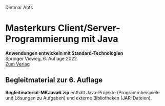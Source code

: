Dietmar Abts
# Masterkurs Client/Server-Programmierung mit Java
**Anwendungen entwickeln mit Standard-Technologien**  
Springer Vieweg, 6. Auflage 2022  
[Zum Verlag](https://link.springer.com/book/10.1007/978-3-658-37200-2)  

## Begleitmaterial zur 6. Auflage
**Begleitmaterial-MKJava6.zip** enthält Java-Projekte (Programmbeispiele und Lösungen zu Aufgaben) und externe Bibliotheken (JAR-Dateien).
